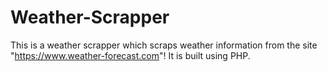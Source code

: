 # Weather-Scrapper
This is a weather scrapper which scraps weather information from the site "https://www.weather-forecast.com"!
It is built using PHP.
